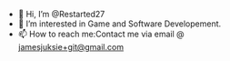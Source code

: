 - 👋 Hi, I’m @Restarted27
- 👀 I’m interested in Game and Software Developement.
- 📫 How to reach me:Contact me via email @ jamesjuksie+git@gmail.com

<!---
Restarted27/Restarted27 is a ✨ special ✨ repository because its `README.md` (this file) appears on your GitHub profile.
You can click the Preview link to take a look at your changes.

- 🌱 I’m currently learning ...
- 💞️ I’m looking to collaborate on ...
--->
